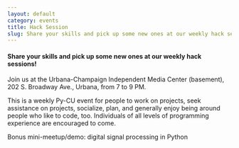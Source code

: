 ```yaml
---
layout: default
category: events
title: Hack Session
slug: Share your skills and pick up some new ones at our weekly hack sessions!
---
```


#### Share your skills and pick up some new ones at our weekly hack sessions!
Join us at the Urbana-Champaign Independent Media Center (basement), 202 S. Broadway Ave.,
Urbana, from 7 to 9 PM.

This is a weekly Py-CU event for people to work on projects, seek assistance on
projects, socialize, plan, and generally enjoy being around people who like to
code, too. Individuals of all levels of programming experience are encouraged
to come.

Bonus mini-meetup/demo: digital signal processing in Python
